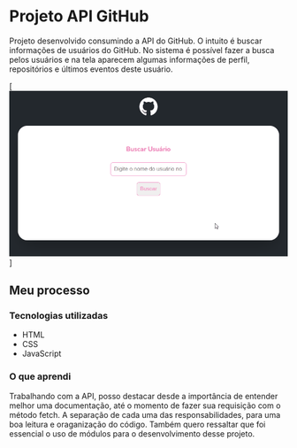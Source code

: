 # Projeto API GitHub

Projeto desenvolvido consumindo a API do GitHub. O intuito é buscar informações de usuários do GitHub. 
No sistema é possível fazer a busca pelos usuários e na tela aparecem algumas informações de perfil, repositórios e últimos eventos deste usuário. 

[<img src="./src/images/projeto-api-github.gif" alt="project gif">]

## Meu processo

### Tecnologias utilizadas

- HTML
- CSS
- JavaScript

### O que aprendi

Trabalhando com a API, posso destacar desde a importância de entender melhor uma documentação, até o momento de fazer sua requisição com o método fetch. A separação de cada uma das responsabilidades, para uma boa leitura e oraganização do código. Também quero ressaltar que foi essencial o uso de módulos para o desenvolvimento desse projeto. 